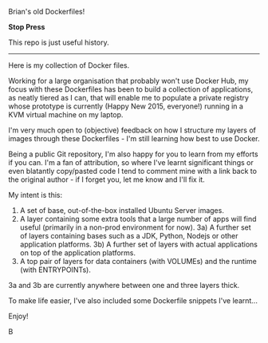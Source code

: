Brian's old Dockerfiles!

**Stop Press**

This repo is just useful history.

-----

Here is my collection of Docker files.

Working for a large organisation that probably won't use Docker Hub, my focus with these Dockerfiles has been to build a collection of applications, as neatly tiered as I can, that will enable me to populate a private registry whose prototype is currently (Happy New 2015, everyone!) running in a KVM virtual machine on my laptop.

I'm very much open to (objective) feedback on how I structure my layers of images through these Dockerfiles - I'm still learning how best to use Docker.

Being a public Git repository, I'm also happy for you to learn from my efforts if you can. I'm a fan of attribution, so where I've learnt significant things or even blatantly copy/pasted code I tend to comment mine with a link back to the original author - if I forget you, let me know and I'll fix it.

My intent is this:

1)  A set of base, out-of-the-box installed Ubuntu Server images.
2)  A layer containing some extra tools that a large number of apps will find useful (primarily in a non-prod environment for now).
3a) A further set of layers containing bases such as a JDK, Python, Nodejs or other application platforms.
3b) A further set of layers with actual applications on top of the application platforms.
4)  A top pair of layers for data containers (with VOLUMEs) and the runtime (with ENTRYPOINTs).

3a and 3b are currently anywhere between one and three layers thick.

To make life easier, I've also included some Dockerfile snippets I've learnt...

Enjoy!

B
